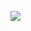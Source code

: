 <br>
<script>
  $(function(){
      $(".element6").typed({
        strings: ["Our crawlers have picked up this image circulating in some of the deepest and darkest corners of the internet. There is a rather high probability of this being some kind of a key used in one of the terrorist encryption. Analyse this file and help us break it."],
        typeSpeed: 40
      });
  });
</script>
<div class="element6"></div>
<img src='images/circulatingpic.jpg' border='0' />
